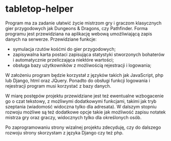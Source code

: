 # tabletop-helper

Program ma za zadanie ułatwić życie mistrzom gry i graczom klasycznych gier przygodowych jak Dungeons &amp; Dragons, czy Pathfinder.
Forma programu jest przewidziana na aplikację webową umożliwiającą zapis danych na serwerze.
Przewidziane funkcje:
- symulacja rzutów kośćmi do gier przygodowych;
- zapisywalna karta postaci zapisująca statystyki stworzonych bohaterów i automatycznie przeliczająca niektóre wartości;
- obsługa bazy użytkowników z możliwością rejestracji i logowania;

W założeniu program będzie korzystał z języków takich jak JavaScript, php lub Django, html oraz JQuery.
Ponadto do obsługi funkcji logowania i rejestracji program musi korzystać z bazy danych.

W miarę postępów projektu przewidziane jest też ewentualne wzbogacenie go o czat tekstowy, z możliwymi dodatkowymi funkcjami, takimi jak tryb szeptania (wiadomość widoczna tylko dla adresata). 
W dalszym stopniu rozwoju możliwe są też dodatkowe opcje takie jak możliwość zapisu notatek mistrza gry oraz graczy, widocznych tylko dla określonych osób.

Po zaprogramowaniu strony wizalnej projektu zdecyduję, czy do dalszego rozwoju strony skorzystam z języka Django czy też php.
